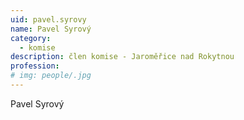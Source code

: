 ```yaml
---
uid: pavel.syrovy
name: Pavel Syrový
category:
  - komise
description: člen komise - Jaroměřice nad Rokytnou
profession: 
# img: people/.jpg
---
```


Pavel Syrový
